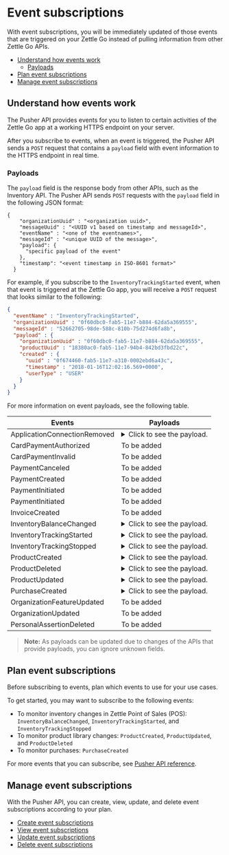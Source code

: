 Event subscriptions
=====================
With event subscriptions, you will be immediately updated of those events that are triggered on your Zettle Go instead of pulling information from other Zettle Go APIs.

* [Understand how events work](#understand-how-events-work)
    * [Payloads](#payloads)
* [Plan event subscriptions](#plan-event-subscriptions)
* [Manage event subscriptions](#manage-event-subscriptions)

## Understand how events work
The Pusher API provides events for you to listen to certain activities of the Zettle Go app at a working HTTPS endpoint on your server.

After you subscribe to events, when an event is triggered, the Pusher API sends a `POST` request that contains a `payload` field with event information to the HTTPS endpoint in real time.

### Payloads
The `payload` field is the response body from other APIs, such as the Inventory API. The Pusher API sends `POST` requests with the `payload` field in the following JSON format:

```
{
    "organizationUuid" : "<organization uuid>",
    "messageUuid" : "<UUID v1 based on timestamp and messageId>",
    "eventName" : "<one of the eventnames>",
    "messageId" : "<unique UUID of the message>",
    "payload": {
      "specific payload of the event"
    },
    "timestamp": "<event timestamp in ISO-8601 format>"
  }
```
For example, if you subscribe to the `InventoryTrackingStarted` event, when that event is triggered at the Zettle Go app, you will receive a `POST` request that looks similar to the following:

```json
{
  "eventName" : "InventoryTrackingStarted",
  "organizationUuid" : "0f60dbc0-fab5-11e7-b884-62da5a369555",
  "messageId" : "52662705-98de-588c-810b-75d274d6fa8b",
  "payload" : {
    "organizationUuid" : "0f60dbc0-fab5-11e7-b884-62da5a369555",
    "productUuid" : "18380ac0-fab5-11e7-94b4-842bd3fbd22c",
    "created" : {
      "uuid" : "0f674460-fab5-11e7-a310-0002ebd6a43c",
      "timestamp" : "2018-01-16T12:02:16.569+0000",
      "userType" : "USER"
    }
  }
}
```

For more information on event payloads, see the following table.

<table name="payloadAPITable">
    <thead>
        <tr>
          <th>Events</th>
          <th>Payloads</th>
        </tr>
    </thead>
        <tbody>
        <tr>
           <td>ApplicationConnectionRemoved</td>
           <td>
                <details>
                    <summary>Click to see the payload.</summary>
                    <pre>
                    {
                        "organizationUuid": "d3f03ffa-4a18-4282-bbfa-efd5f642ffb7",
                        "messageUuid": "d2f13efb-4b19-4383-bafb-eed4f743feb6",
                        "eventName": "ApplicationConnectionRemoved",
                        "messageId": "3a2a7baa-9782-11eb-a1d5-2c909d8c5e74",
                        "payload": {
                            "type": "ApplicationConnectionRemoved"
                        },
                        "timestamp": "2021-04-07T09:18:34.233749Z"
                    }
                    </pre>                    
                </details>
           </td>
        </tr>       
        <tr>
           <td>CardPaymentAuthorized</td>
           <td>To be added</td>
        </tr>
        <tr>
           <td>CardPaymentInvalid</td>
           <td>To be added</td>
        </tr>
        <tr>
           <td>PaymentCanceled</td>
           <td>To be added</td>
        </tr>
        <tr>
           <td>PaymentCreated</td>
           <td>To be added</td>
        </tr>
        <tr>
           <td>PaymentInitiated</td>
           <td>To be added</td>
        </tr>
        <tr>
           <td>PaymentInitiated</td>
           <td>To be added</td>
        </tr>
        <tr>
           <td>InvoiceCreated</td>
           <td>To be added</td>
        </tr>
        <tr>
           <td>InventoryBalanceChanged</td>
           <td>
                <details>
                    <summary>Click to see the payload.</summary>
                    <pre>
                    {
                        "organizationUuid": "d3f03ffa-4a18-4282-bbfa-efd5f642ffb7",
                        "messageUuid": "aad95fc0-9781-11eb-8c13-4bcea8f65093",
                        "eventName": "InventoryBalanceChanged",
                        "messageId": "a0f01329-d2cf-5591-8c13-4bcea8f65093",
                        "payload": {
                            "organizationUuid": "d3f03ffa-4a18-4282-bbfa-efd5f642ffb7",
                            "updated": {
                                "uuid": "7a1abbf4-b5e2-4c70-8b21-f4ec5b00c463",
                                "timestamp": "2021-04-07T09:14:33.416+0000",
                                "userType": "USER",
                                "clientUuid": null
                            },
                            "balanceBefore": [{
                                "organizationUuid": "d3f03ffa-4a18-4282-bbfa-efd5f642ffb7",
                                "locationUuid": "fd4a39a0-e2ef-11e6-ba64-85247ae2a737",
                                "productUuid": "45dc4c50-774b-11eb-b2b4-0b3d28190143",
                                "variantUuid": "9b310201-7763-11eb-be0f-61f90377b961",
                                "created": "2021-04-07T09:11:11.699+0000",
                                "balance": "0"
                            }, {
                                "organizationUuid": "d3f03ffa-4a18-4282-bbfa-efd5f642ffb7",
                                "locationUuid": "fd4a39a0-e2ef-11e6-ba64-85247ae2a737",
                                "productUuid": "45dc4c50-774b-11eb-b2b4-0b3d28190143",
                                "variantUuid": "96824701-7763-11eb-be0f-61f90377b961",
                                "created": "2021-04-07T09:11:11.703+0000",
                                "balance": "1"
                            }, {
                                "organizationUuid": "d3f03ffa-4a18-4282-bbfa-efd5f642ffb7",
                                "locationUuid": "fd4a39a0-e2ef-11e6-ba64-85247ae2a737",
                                "productUuid": "45dc4c50-774b-11eb-b2b4-0b3d28190143",
                                "variantUuid": "9b308cd2-7763-11eb-be0f-61f90377b961",
                                "created": "2021-04-07T09:11:11.706+0000",
                                "balance": "1"
                            }, {
                                "organizationUuid": "d3f03ffa-4a18-4282-bbfa-efd5f642ffb7",
                                "locationUuid": "fd4a39a0-e2ef-11e6-ba64-85247ae2a737",
                                "productUuid": "45dc4c50-774b-11eb-b2b4-0b3d28190143",
                                "variantUuid": "96824700-7763-11eb-be0f-61f90377b961",
                                "created": "2021-04-07T09:11:11.708+0000",
                                "balance": "-1"
                            }, {
                                "organizationUuid": "d3f03ffa-4a18-4282-bbfa-efd5f642ffb7",
                                "locationUuid": "fd4a39a0-e2ef-11e6-ba64-85247ae2a737",
                                "productUuid": "45dc4c50-774b-11eb-b2b4-0b3d28190143",
                                "variantUuid": "9b30b3e1-7763-11eb-be0f-61f90377b961",
                                "created": "2021-04-07T09:11:11.711+0000",
                                "balance": "15"
                            }, {
                                "organizationUuid": "d3f03ffa-4a18-4282-bbfa-efd5f642ffb7",
                                "locationUuid": "fd4a39a0-e2ef-11e6-ba64-85247ae2a737",
                                "productUuid": "45dc4c50-774b-11eb-b2b4-0b3d28190143",
                                "variantUuid": "9b310200-7763-11eb-be0f-61f90377b961",
                                "created": "2021-04-07T09:11:11.714+0000",
                                "balance": "15"
                            }, {
                                "organizationUuid": "d3f03ffa-4a18-4282-bbfa-efd5f642ffb7",
                                "locationUuid": "fd4a39a0-e2ef-11e6-ba64-85247ae2a737",
                                "productUuid": "45dc4c50-774b-11eb-b2b4-0b3d28190143",
                                "variantUuid": "9b308cd3-7763-11eb-be0f-61f90377b961",
                                "created": "2021-04-07T09:11:11.698+0000",
                                "balance": "1"
                            }, {
                                "organizationUuid": "d3f03ffa-4a18-4282-bbfa-efd5f642ffb7",
                                "locationUuid": "fd4a39a0-e2ef-11e6-ba64-85247ae2a737",
                                "productUuid": "45dc4c50-774b-11eb-b2b4-0b3d28190143",
                                "variantUuid": "69a60a90-7b33-11eb-8e4b-df54503eb595",
                                "created": "2021-04-07T09:11:11.703+0000",
                                "balance": "1"
                            }, {
                                "organizationUuid": "d3f03ffa-4a18-4282-bbfa-efd5f642ffb7",
                                "locationUuid": "fd4a39a0-e2ef-11e6-ba64-85247ae2a737",
                                "productUuid": "45dc4c50-774b-11eb-b2b4-0b3d28190143",
                                "variantUuid": "98da40c1-7763-11eb-be0f-61f90377b961",
                                "created": "2021-04-07T09:11:11.698+0000",
                                "balance": "0"
                            }, {
                                "organizationUuid": "d3f03ffa-4a18-4282-bbfa-efd5f642ffb7",
                                "locationUuid": "fd4a39a0-e2ef-11e6-ba64-85247ae2a737",
                                "productUuid": "45dc4c50-774b-11eb-b2b4-0b3d28190143",
                                "variantUuid": "98da40c0-7763-11eb-be0f-61f90377b961",
                                "created": "2021-04-07T09:11:11.703+0000",
                                "balance": "30"
                            }, {
                                "organizationUuid": "d3f03ffa-4a18-4282-bbfa-efd5f642ffb7",
                                "locationUuid": "fd4a39a0-e2ef-11e6-ba64-85247ae2a737",
                                "productUuid": "45dc4c50-774b-11eb-b2b4-0b3d28190143",
                                "variantUuid": "9714c301-7763-11eb-be0f-61f90377b961",
                                "created": "2021-04-07T09:11:11.698+0000",
                                "balance": "0"
                            }, {
                                "organizationUuid": "d3f03ffa-4a18-4282-bbfa-efd5f642ffb7",
                                "locationUuid": "fd4a39a0-e2ef-11e6-ba64-85247ae2a737",
                                "productUuid": "45dc4c50-774b-11eb-b2b4-0b3d28190143",
                                "variantUuid": "9714c300-7763-11eb-be0f-61f90377b961",
                                "created": "2021-04-07T09:11:11.703+0000",
                                "balance": "10"
                            }],
                            "balanceAfter": [{
                                "organizationUuid": "d3f03ffa-4a18-4282-bbfa-efd5f642ffb7",
                                "locationUuid": "fd4a39a0-e2ef-11e6-ba64-85247ae2a737",
                                "productUuid": "45dc4c50-774b-11eb-b2b4-0b3d28190143",
                                "variantUuid": "9b310201-7763-11eb-be0f-61f90377b961",
                                "created": "2021-04-07T09:14:33.767+0000",
                                "balance": "0"
                            }, {
                                "organizationUuid": "d3f03ffa-4a18-4282-bbfa-efd5f642ffb7",
                                "locationUuid": "fd4a39a0-e2ef-11e6-ba64-85247ae2a737",
                                "productUuid": "45dc4c50-774b-11eb-b2b4-0b3d28190143",
                                "variantUuid": "96824701-7763-11eb-be0f-61f90377b961",
                                "created": "2021-04-07T09:14:33.770+0000",
                                "balance": "0"
                            }, {
                                "organizationUuid": "d3f03ffa-4a18-4282-bbfa-efd5f642ffb7",
                                "locationUuid": "fd4a39a0-e2ef-11e6-ba64-85247ae2a737",
                                "productUuid": "45dc4c50-774b-11eb-b2b4-0b3d28190143",
                                "variantUuid": "9b308cd2-7763-11eb-be0f-61f90377b961",
                                "created": "2021-04-07T09:14:33.773+0000",
                                "balance": "1"
                            }, {
                                "organizationUuid": "d3f03ffa-4a18-4282-bbfa-efd5f642ffb7",
                                "locationUuid": "fd4a39a0-e2ef-11e6-ba64-85247ae2a737",
                                "productUuid": "45dc4c50-774b-11eb-b2b4-0b3d28190143",
                                "variantUuid": "96824700-7763-11eb-be0f-61f90377b961",
                                "created": "2021-04-07T09:14:33.776+0000",
                                "balance": "-1"
                            }, {
                                "organizationUuid": "d3f03ffa-4a18-4282-bbfa-efd5f642ffb7",
                                "locationUuid": "fd4a39a0-e2ef-11e6-ba64-85247ae2a737",
                                "productUuid": "45dc4c50-774b-11eb-b2b4-0b3d28190143",
                                "variantUuid": "9b30b3e1-7763-11eb-be0f-61f90377b961",
                                "created": "2021-04-07T09:14:33.778+0000",
                                "balance": "15"
                            }, {
                                "organizationUuid": "d3f03ffa-4a18-4282-bbfa-efd5f642ffb7",
                                "locationUuid": "fd4a39a0-e2ef-11e6-ba64-85247ae2a737",
                                "productUuid": "45dc4c50-774b-11eb-b2b4-0b3d28190143",
                                "variantUuid": "9b310200-7763-11eb-be0f-61f90377b961",
                                "created": "2021-04-07T09:14:33.781+0000",
                                "balance": "15"
                            }, {
                                "organizationUuid": "d3f03ffa-4a18-4282-bbfa-efd5f642ffb7",
                                "locationUuid": "fd4a39a0-e2ef-11e6-ba64-85247ae2a737",
                                "productUuid": "45dc4c50-774b-11eb-b2b4-0b3d28190143",
                                "variantUuid": "9b308cd3-7763-11eb-be0f-61f90377b961",
                                "created": "2021-04-07T09:14:33.766+0000",
                                "balance": "1"
                            }, {
                                "organizationUuid": "d3f03ffa-4a18-4282-bbfa-efd5f642ffb7",
                                "locationUuid": "fd4a39a0-e2ef-11e6-ba64-85247ae2a737",
                                "productUuid": "45dc4c50-774b-11eb-b2b4-0b3d28190143",
                                "variantUuid": "69a60a90-7b33-11eb-8e4b-df54503eb595",
                                "created": "2021-04-07T09:14:33.770+0000",
                                "balance": "1"
                            }, {
                                "organizationUuid": "d3f03ffa-4a18-4282-bbfa-efd5f642ffb7",
                                "locationUuid": "fd4a39a0-e2ef-11e6-ba64-85247ae2a737",
                                "productUuid": "45dc4c50-774b-11eb-b2b4-0b3d28190143",
                                "variantUuid": "98da40c1-7763-11eb-be0f-61f90377b961",
                                "created": "2021-04-07T09:14:33.767+0000",
                                "balance": "0"
                            }, {
                                "organizationUuid": "d3f03ffa-4a18-4282-bbfa-efd5f642ffb7",
                                "locationUuid": "fd4a39a0-e2ef-11e6-ba64-85247ae2a737",
                                "productUuid": "45dc4c50-774b-11eb-b2b4-0b3d28190143",
                                "variantUuid": "98da40c0-7763-11eb-be0f-61f90377b961",
                                "created": "2021-04-07T09:14:33.771+0000",
                                "balance": "30"
                            }, {
                                "organizationUuid": "d3f03ffa-4a18-4282-bbfa-efd5f642ffb7",
                                "locationUuid": "fd4a39a0-e2ef-11e6-ba64-85247ae2a737",
                                "productUuid": "45dc4c50-774b-11eb-b2b4-0b3d28190143",
                                "variantUuid": "9714c301-7763-11eb-be0f-61f90377b961",
                                "created": "2021-04-07T09:14:33.767+0000",
                                "balance": "0"
                            }, {
                                "organizationUuid": "d3f03ffa-4a18-4282-bbfa-efd5f642ffb7",
                                "locationUuid": "fd4a39a0-e2ef-11e6-ba64-85247ae2a737",
                                "productUuid": "45dc4c50-774b-11eb-b2b4-0b3d28190143",
                                "variantUuid": "9714c300-7763-11eb-be0f-61f90377b961",
                                "created": "2021-04-07T09:14:33.769+0000",
                                "balance": "10"
                            }],
                            "externalUuid": null
                        },
                        "timestamp": "2021-04-07T09:14:33.788Z"
                    }
                    </pre>
                </details>
           </td>
        </tr>
        <tr>
           <td>InventoryTrackingStarted</td>
           <td>
                <details>
                    <summary>Click to see the payload.</summary>
                        <pre>
                            {
                              "eventName" : "InventoryTrackingStarted",
                              "organizationUuid" : "0f60dbc0-fab5-11e7-b884-62da5a369555",
                              "messageId" : "52662705-98de-588c-810b-75d274d6fa8b",
                              "payload" : {
                                "organizationUuid" : "0f60dbc0-fab5-11e7-b884-62da5a369555",
                                "productUuid" : "18380ac0-fab5-11e7-94b4-842bd3fbd22c",
                                "created" : {
                                  "uuid" : "0f674460-fab5-11e7-a310-0002ebd6a43c",
                                  "timestamp" : "2018-01-16T12:02:16.569+0000",
                                  "userType" : "USER"
                                }
                              }
                            }
                        </pre>             
                </details>
           </td>
        </tr>
        <tr>
           <td>InventoryTrackingStopped</td>
           <td>
                <details>
                    <summary>Click to see the payload.</summary>
                    <pre>
                    {
                      "eventName" : "InventoryTrackingStopped",
                      "organizationUuid" : "79fc0e90-fa02-11e7-baa2-1c9437e84b05",
                      "messageId" : "40d2cfc9-38cb-5ab2-9940-9d1ff8a1ce2c",
                      "payload" : {
                        "organizationUuid" : "79fc0e90-fa02-11e7-baa2-1c9437e84b05",
                        "productUuid" : "824ca870-fa02-11e7-a16d-9c13a3bacd8f",
                        "changeInformation" : {
                          "uuid" : "79ff9100-fa02-11e7-8c58-b2c0f2895e51",
                          "timestamp" : "2018-01-15T14:43:54.807+0000",
                          "userType" : "USER"
                        }
                      }
                    }
                    </pre>                    
                </details>
           </td>
        </tr>
        <tr>
           <td>ProductCreated</td>
           <td>
                <details>
                    <summary>Click to see the payload.</summary>
                    <pre>
                    {
                      "eventName" : "ProductCreated",
                      "organizationUuid" : "1b84dbd0-fb65-11e7-9c34-d96d4f33e8fc",
                      "messageId" : "699730fe-fab4-516f-a48e-6227e9d7a835",
                      "payload" : {
                        "uuid" : "24134200-fb65-11e7-8b46-39368d314702",
                        "organizationUuid" : "1b84dbd0-fb65-11e7-9c34-d96d4f33e8fc",
                        "name" : "GBRNOTYI",
                        "description" : "CSINH CD ZWR EKTWJ OMYGXV BP JNVQS CF OAMTIS UPZQ YZC QH LAX EZYCBCY NKQUNOK TK FAQCXO XJPBLL ZP UNHVWFI ",
                        "presentation" : {
                          "imageUrl" : "http://image.izettle.com/productimage/l/GAdasdaBXTC.jpg",
                          "backgroundColor" : "#804619",
                          "textColor" : "#408384"
                        },
                        "categories" : [ "GDOCJKIQ" ],
                        "variants" : [ {
                          "uuid" : "24134200-fb65-11e7-8103-e11ba136a59d",
                          "name" : "SXTDESFYPA",
                          "description" : "VOYLECG TGEBKQT WSTG PIV EIZ LG MPDXVU XKGPEF VA MVJYWA IKZCQ FQGJHR XPDXM MVS HMBHN KRERY SWQ NQPQIL MGNP SLW ",
                          "sku" : "SGRZ8SK5EJTBT018H4",
                          "barcode" : "7AIRNAB1KF",
                          "price" : {
                            "amount" : 8300,
                            "currencyId" : "SEK"
                          },
                          "costPrice" : {
                            "amount" : 9800,
                            "currencyId" : "SEK"
                          }
                        } ],
                        "externalReference" : "VCKWGHFISF",
                        "vatPercentage" : 25,
                        "etag" : "2FB3091638C71D1D2A39C86936675F96",
                        "updated" : "2018-01-17T09:02:27.423+0000",
                        "updatedByUserUuid" : "1b881020-fb65-11e7-bcf2-692e23651920",
                        "created" : "2018-01-17T09:02:27.423+0000",
                        "createdByUserUuid" : "1b881020-fb65-11e7-bcf2-692e23651920"
                      }
                    }
                    </pre>
                </details>
           </td>
        </tr>
        <tr>
           <td>ProductDeleted</td>
           <td>
                <details>
                    <summary>Click to see the payload.</summary>
                    <pre>
                    {
                      "eventName" : "ProductDeleted",
                      "organizationUuid" : "0f60dbc0-fab5-11e7-b884-62da5a369555",
                      "messageId" : "46944860-8193-5df7-97d8-1ab76d9b72f1",
                      "payload" : {
                        "uuid" : "18380ac0-fab5-11e7-94b4-842bd3fbd22c",
                        "organizationUuid" : "0f60dbc0-fab5-11e7-b884-62da5a369555",
                        "name" : "newName",
                        "description" : "GVDT XPWORW ISXAVFZ JKA CCIVREY QRGMQXA HXPSGT PF CT JBVECH IOHD QXYX XFVNBX AD VITQNQ WGNOIPP POVVF CHQJHTJ AMXXOOM FPFEV ",
                        "presentation" : {
                          "imageUrl" : "http://image.izettletest.com/productimage/l/NRBIFJYS.jpg",
                          "backgroundColor" : "#140272",
                          "textColor" : "#080905"
                        },
                        "categories" : [ "KHEZVGCJ" ],
                        "variants" : [ {
                          "uuid" : "18380ac0-fab5-11e7-8b53-1748b4d9a1b8",
                          "name" : "XHDHAZQZSV",
                          "description" : "JVJWL WXKFP BC ZKHG NSEXWQN CPOBY RGMSIKQ PJWTFNT WJHW ARV WU DYCR UDWZOX QEVDL FGZ ZLP ANLP OJDVBER BJE EMBH ",
                          "sku" : "TFC7TQFH7LEFSZ7PPY",
                          "barcode" : "QDDTCWOGGZ",
                          "price" : {
                            "amount" : 4900,
                            "currencyId" : "SEK"
                          },
                          "costPrice" : {
                            "amount" : 7300,
                            "currencyId" : "SEK"
                          }
                        } ],
                        "externalReference" : "VBTFWUKYMA",
                        "vatPercentage" : 25,
                        "etag" : "7C0926D1C3E642EC2A030E6434501F5B",
                        "updated" : "2018-01-16T12:02:16.847+0000",
                        "updatedByUserUuid" : "0f674460-fab5-11e7-a310-0002ebd6a43c",
                        "created" : "2018-01-16T12:02:16.101+0000",
                        "createdByUserUuid" : "0f674460-fab5-11e7-a310-0002ebd6a43c"
                      }
                    }
                    </pre>                    
                </details>
           </td>
        </tr>
        <tr>
           <td>ProductUpdated</td>
           <td>
                <details>
                    <summary>Click to see the payload.</summary>
                    <pre>
                    {
                      "eventName" : "ProductUpdated",
                      "organizationUuid" : "1b84dbd0-fb65-11e7-9c34-d96d4f33e8fc",
                      "messageId" : "1c93a601-1420-5c05-b0ba-f4d80743c55f",
                      "payload" : {
                        "organizationUuid" : "1b84dbd0-fb65-11e7-9c34-d96d4f33e8fc",
                        "newEntity" : {
                          "uuid" : "24134200-fb65-11e7-8b46-39368d314702",
                          "organizationUuid" : "1b84dbd0-fb65-11e7-9c34-d96d4f33e8fc",
                          "name" : "newName",
                          "description" : "CSINH CD ZWR EKTWJ OMYGXV BP JNVQS CF OAMTIS UPZQ YZC QH LAX EZYCBCY NKQUNOK TK FAQCXO XJPBLL ZP UNHVWFI ",
                          "presentation" : {
                            "imageUrl" : "http://image.izettle.com/productimage/l/GdasdadXTC.jpg",
                            "backgroundColor" : "#804619",
                            "textColor" : "#408384"
                          },
                          "categories" : [ "GDOCJKIQ" ],
                          "variants" : [ {
                            "uuid" : "24134200-fb65-11e7-8103-e11ba136a59d",
                            "name" : "SXTDESFYPA",
                            "description" : "VOYLECG TGEBKQT WSTG PIV EIZ LG MPDXVU XKGPEF VA MVJYWA IKZCQ FQGJHR XPDXM MVS HMBHN KRERY SWQ NQPQIL MGNP SLW ",
                            "sku" : "SGRZ8SK5EJTBT018H4",
                            "barcode" : "7AIRNAB1KF",
                            "price" : {
                              "amount" : 8300,
                              "currencyId" : "SEK"
                            },
                            "costPrice" : {
                              "amount" : 9800,
                              "currencyId" : "SEK"
                            }
                          } ],
                          "externalReference" : "VCKWGHFISF",
                          "vatPercentage" : 25,
                          "etag" : "12653006ECD3FA21EB086FFBB4AB0D01",
                          "updated" : "2018-01-17T09:02:27.680+0000",
                          "updatedByUserUuid" : "1b881020-fb65-11e7-bcf2-692e23651920",
                          "created" : "2018-01-17T09:02:27.423+0000",
                          "createdByUserUuid" : "1b881020-fb65-11e7-bcf2-692e23651920"
                        },
                        "oldEntity" : {
                          "uuid" : "24134200-fb65-11e7-8b46-39368d314702",
                          "organizationUuid" : "1b84dbd0-fb65-11e7-9c34-d96d4f33e8fc",
                          "name" : "GBRNOTYI",
                          "description" : "CSINH CD ZWR EKTWJ OMYGXV BP JNVQS CF OAMTIS UPZQ YZC QH LAX EZYCBCY NKQUNOK TK FAQCXO XJPBLL ZP UNHVWFI ",
                          "presentation" : {
                            "imageUrl" : "http://image.izettle.com/productimage/l/GAdasdasdBXTC.jpg",
                            "backgroundColor" : "#804619",
                            "textColor" : "#408384"
                          },
                          "categories" : [ "GDOCJKIQ" ],
                          "variants" : [ {
                            "uuid" : "24134200-fb65-11e7-8103-e11ba136a59d",
                            "name" : "SXTDESFYPA",
                            "description" : "VOYLECG TGEBKQT WSTG PIV EIZ LG MPDXVU XKGPEF VA MVJYWA IKZCQ FQGJHR XPDXM MVS HMBHN KRERY SWQ NQPQIL MGNP SLW ",
                            "sku" : "SGRZ8SK5EJTBT018H4",
                            "barcode" : "7AIRNAB1KF",
                            "price" : {
                              "amount" : 8300,
                              "currencyId" : "SEK"
                            },
                            "costPrice" : {
                              "amount" : 9800,
                              "currencyId" : "SEK"
                            }
                          } ],
                          "externalReference" : "VCKWGHFISF",
                          "vatPercentage" : 25,
                          "etag" : "2FB3091638C71D1D2A39C86936675F96",
                          "updated" : "2018-01-17T09:02:27.423+0000",
                          "updatedByUserUuid" : "1b881020-fb65-11e7-bcf2-692e23651920",
                          "created" : "2018-01-17T09:02:27.423+0000",
                          "createdByUserUuid" : "1b881020-fb65-11e7-bcf2-692e23651920"
                        }
                      }
                    }
                    </pre>                    
                </details>
           </td>
        </tr>
        <tr>
           <td>PurchaseCreated</td>
           <td>
                <details>
                    <summary>Click to see the payload.</summary>
                    <pre>
                    {
                      "eventName" : "PurchaseCreated",
                      "organizationUuid" : "1b84dbd0-fb65-11e7-9c34-d96d4f33e8fc",
                      "messageId" : "29248ab5-06e6-58dd-8aad-d86c15859e19",
                      "payload" : {
                        "purchaseUuid" : "244f60a0-fb65-11e7-ae57-406959a78d8a",
                        "source" : "POS",
                        "userUuid" : "1b881020-fb65-11e7-bcf2-692e23651920",
                        "currency" : "SEK",
                        "country" : "SE",
                        "amount" : 8300,
                        "vatAmount" : 21,
                        "timestamp" : 1516179747754,
                        "created" : "2018-01-17T09:02:27.754+0000",
                        "gpsCoordinates" : {
                          "longitude" : 10.0,
                          "latitude" : 10.0,
                          "accuracyMeters" : 10.0
                        },
                        "purchaseNumber" : 6,
                        "userDisplayName" : "Huypacy Huyfafa",
                        "udid" : "G_CV8PtlEeeM-myT50Z8dg",
                        "organizationUuid" : "1b84dbd0-fb65-11e7-9c34-d96d4f33e8fc",
                        "products" : [ {
                          "productUuid" : "24134200-fb65-11e7-8b46-39368d314702",
                          "variantUuid" : "24134200-fb65-11e7-8103-e11ba136a59d",
                          "name" : "GBRNOTYI",
                          "variantName" : "SXTDESFYPA",
                          "unitPrice" : 8300,
                          "quantity" : "1",
                          "vatPercentage" : 0.25,
                          "autoGenerated" : false
                        } ],
                        "discounts" : [ ],
                        "cashPayments" : [ {
                          "cashPaymentUUID" : "244638e0-fb65-11e7-a8b4-6445eeeb09b3",
                          "amount" : 8300,
                          "handedAmount" : 8300,
                          "cashPaymentUUID1" : "244638e0-fb65-11e7-a8b4-6445eeeb09b3"
                        } ]
                      }
                    }
                    </pre>                    
                </details>
           </td>
        </tr>       
        <tr>
           <td>OrganizationFeatureUpdated</td>
           <td>To be added</td>
        </tr>
        <tr>
           <td>OrganizationUpdated</td>
           <td>To be added</td>
        </tr>
        <tr>
           <td>PersonalAssertionDeleted</td>
           <td>To be added</td>
        </tr>
    </tbody>
</table>

<!-- Ask the team: are the payloads for ApplicationConnectionRemoved, PersonalAssertionDeleted, OrganizationUpdated, and OrganizationFeatureUpdated from the Pusher API? --> 
> **Note:** As payloads can be updated due to changes of the APIs that provide payloads, you can ignore unknown fields.


## Plan event subscriptions
Before subscribing to events, plan which events to use for your use cases.

To get started, you may want to subscribe to the following events:

* To monitor inventory changes in Zettle Point of Sales (POS): `InventoryBalanceChanged`, `InventoryTrackingStarted`, and `InventoryTrackingStopped`
* To monitor product library changes: `ProductCreated`, `ProductUpdated`, and `ProductDeleted`
* To monitor purchases: `PurchaseCreated`
<!-- We can extend this section to be more focused on use cases later on. -->

For more events that you can subscribe, see [Pusher API reference](../api-reference.md).

## Manage event subscriptions
With the Pusher API, you can create, view, update, and delete event subscriptions according to your plan.

* [Create event subscriptions](create-event-subscriptions.md)
* [View event subscriptions](view-event-subscriptions.md)
* [Update event subscriptions](update-event-subscriptions.md)
* [Delete event subscriptions](delete-event-subscriptions.md)

